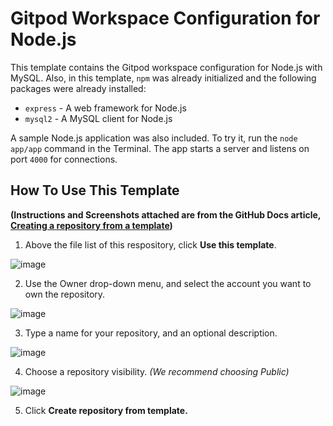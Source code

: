 # Gitpod Workspace Configuration for Node.js

This template contains the Gitpod workspace configuration for Node.js with MySQL. Also, in this template, `npm` was already initialized and the following packages were already installed:
  - `express` - A web framework for Node.js
  - `mysql2` - A MySQL client for Node.js

A sample Node.js application was also included. To try it, run the `node app/app` command in the Terminal. The app starts a server and listens on port `4000` for connections.

## How To Use This Template

**(Instructions and Screenshots attached are from the GitHub Docs article, [Creating a repository from a template](https://docs.github.com/en/repositories/creating-and-managing-repositories/creating-a-repository-from-a-template))**

1. Above the file list of this respository, click **Use this template**.

![image](https://user-images.githubusercontent.com/65799563/159217358-026e5b0f-6e04-4f89-97a2-700875fd79fb.png)

2. Use the Owner drop-down menu, and select the account you want to own the repository.

![image](https://user-images.githubusercontent.com/65799563/159217467-bd610e0b-f899-40f7-a18c-40d54d13399a.png)

3. Type a name for your repository, and an optional description.

![image](https://user-images.githubusercontent.com/65799563/159217514-e0f591e7-ff2c-41db-8d6b-aede33ad19f1.png)

4. Choose a repository visibility. _(We recommend choosing Public)_

![image](https://user-images.githubusercontent.com/65799563/159217617-43dbe9bf-21b3-49f8-895a-9f59a4bc16a5.png)

5. Click **Create repository from template.**
